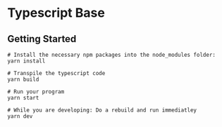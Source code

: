 # Typescript Base

## Getting Started

```
# Install the necessary npm packages into the node_modules folder:
yarn install

# Transpile the typescript code
yarn build

# Run your program
yarn start

# While you are developing: Do a rebuild and run immediatley
yarn dev
```